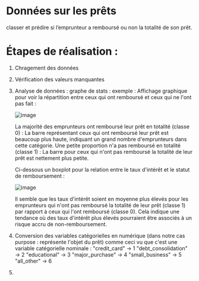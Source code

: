 # Données sur les prêts
classer et prédire si l’emprunteur a remboursé ou non la totalité de son prêt.

# Étapes de réalisation :
1) Chragement des données
2) Vérification des valeurs manquantes
3) Analyse de données :
  graphe de stats : exemple : Affichage graphique pour voir la répartition entre ceux qui ont remboursé et ceux qui ne l'ont pas fait :

    ![image](https://github.com/user-attachments/assets/380dddc2-f5cb-40d5-97cd-bed550991979)

   La majorité des emprunteurs ont remboursé leur prêt en totalité (classe 0) : La barre représentant ceux qui ont remboursé leur prêt est beaucoup plus haute, indiquant un grand nombre d'emprunteurs dans cette 
   catégorie.
   Une petite proportion n'a pas remboursé en totalité (classe 1) : La barre pour ceux qui n'ont pas remboursé la totalité de leur prêt est nettement plus petite.

    Ci-dessous un boxplot pour la relation entre le taux d'intérêt et le statut de remboursement : 

    ![image](https://github.com/user-attachments/assets/e861df6f-b167-4eac-9973-ca16bd310216)

    Il semble que les taux d'intérêt soient en moyenne plus élevés pour les emprunteurs qui n'ont pas remboursé la totalité de leur prêt (classe 1) par rapport à ceux qui l'ont remboursé (classe 0).
    Cela indique une tendance où des taux d'intérêt plus élevés pourraient être associés à un risque accru de non-remboursement.

5) Conversion des variables catégorielles en numérique (dans notre cas purpose : représente l'objet du prêt) comme ceci vu que c'est une variable catégorielle nominale :
    "credit_card" → 1
    "debt_consolidation" → 2
    "educational" → 3
    "major_purchase" → 4
    "small_business" → 5
    "all_other" → 6
6) 

